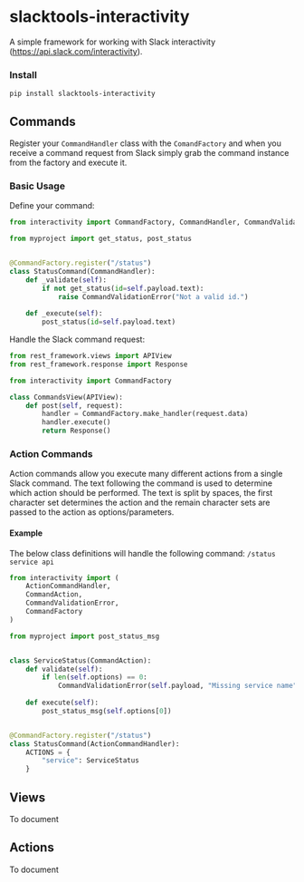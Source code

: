 # slacktools-interactivity
A simple framework for working with Slack interactivity (https://api.slack.com/interactivity).
 
### Install

`pip install slacktools-interactivity`

## Commands
Register your `CommandHandler` class with the `ComandFactory` and when you receive a 
command request from Slack simply grab the command instance from the factory and execute it.

### Basic Usage

Define your command:
```python
from interactivity import CommandFactory, CommandHandler, CommandValidationError

from myproject import get_status, post_status


@CommandFactory.register("/status")
class StatusCommand(CommandHandler):
    def _validate(self):
        if not get_status(id=self.payload.text):
            raise CommandValidationError("Not a valid id.")
        
    def _execute(self):
        post_status(id=self.payload.text)

``` 

Handle the Slack command request:
```python
from rest_framework.views import APIView
from rest_framework.response import Response

from interactivity import CommandFactory

class CommandsView(APIView):
    def post(self, request):
        handler = CommandFactory.make_handler(request.data)
        handler.execute()
        return Response()
```

### Action Commands
Action commands allow you execute many different actions from a single Slack command. The text following
the command is used to determine which action should be performed. The text is split by spaces, the first character
set determines the action and the remain character sets are passed to the action as options/parameters.

#### Example
The below class definitions will handle the following command: `/status service api`
```python
from interactivity import (
    ActionCommandHandler, 
    CommandAction, 
    CommandValidationError,
    CommandFactory
)

from myproject import post_status_msg


class ServiceStatus(CommandAction):
    def validate(self):
        if len(self.options) == 0:
            CommandValidationError(self.payload, "Missing service name")
    
    def execute(self):
        post_status_msg(self.options[0])


@CommandFactory.register("/status")
class StatusCommand(ActionCommandHandler):
    ACTIONS = {
        "service": ServiceStatus
    }
```

## Views
To document

## Actions
To document
